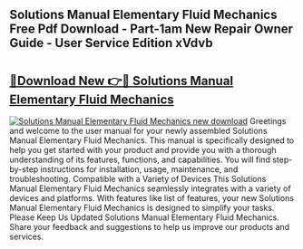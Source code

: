 ## Solutions Manual Elementary Fluid Mechanics Free Pdf Download - Part-1am New Repair Owner Guide - User Service Edition xVdvb

# <h2><a href="http://bc60639.oget.top/?id=Solutions+Manual+Elementary+Fluid+Mechanics">🔗Download New 👉🔴 Solutions Manual Elementary Fluid Mechanics</a></h2>

[![Solutions Manual Elementary Fluid Mechanics new download](https://i.imgur.com/5g1atiW.png)](http://bc60639.oget.top/?id=Solutions+Manual+Elementary+Fluid+Mechanics)
Greetings and welcome to the user manual for your newly assembled Solutions Manual Elementary Fluid Mechanics. This manual is specifically designed to help you get started with your product and provide you with a thorough understanding of its features, functions, and capabilities. You will find step-by-step instructions for installation, usage, maintenance, and troubleshooting. Compatible with a Variety of Devices This Solutions Manual Elementary Fluid Mechanics seamlessly integrates with a variety of devices and platforms. With features like list of features, your new Solutions Manual Elementary Fluid Mechanics is designed to simplify your tasks. Please Keep Us Updated Solutions Manual Elementary Fluid Mechanics. Share your feedback and suggestions to help us improve our products and services.
